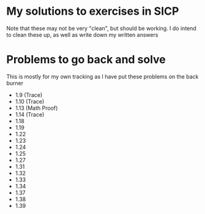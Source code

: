 # My solutions to exercises in SICP
Note that these may not be very "clean", but should be working. 
I do intend to clean these up, as well as write down my written answers
# Problems to go back and solve
This is mostly for my own tracking as I have put these problems on the back burner
- 1.9 (Trace)
- 1.10 (Trace)
- 1.13 (Math Proof)
- 1.14 (Trace)
- 1.18
- 1.19
- 1.22
- 1.23
- 1.24
- 1.25
- 1.27
- 1.31
- 1.32
- 1.33
- 1.34
- 1.37
- 1.38
- 1.39
